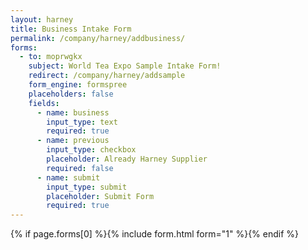 ```yaml
---
layout: harney
title: Business Intake Form
permalink: /company/harney/addbusiness/
forms:
  - to: moprwgkx
    subject: World Tea Expo Sample Intake Form!
    redirect: /company/harney/addsample
    form_engine: formspree
    placeholders: false
    fields: 
      - name: business
        input_type: text
        required: true
      - name: previous
        input_type: checkbox
        placeholder: Already Harney Supplier
        required: false
      - name: submit
        input_type: submit
        placeholder: Submit Form
        required: true
---
```



<div id="form-wrapper">
	

  {% if page.forms[0] %}{% include form.html form="1" %}{% endif %}





